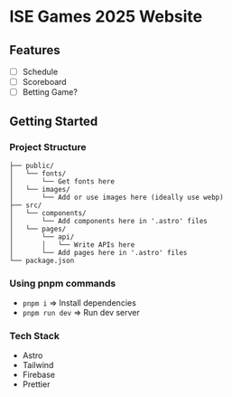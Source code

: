 # ISE Games 2025 Website

## Features
 - [ ] Schedule
 - [ ] Scoreboard
 - [ ] Betting Game?

## Getting Started

### Project Structure

```text
├── public/
│   └── fonts/
│       └── Get fonts here
│   └── images/
│       └── Add or use images here (ideally use webp)
├── src/
│   └── components/
│       └── Add components here in '.astro' files
│   └── pages/
│       └── api/
│       │   └── Write APIs here
│       └── Add pages here in '.astro' files
└── package.json
```

### Using pnpm commands
 - `pnpm i` => Install dependencies
 - `pnpm run dev` => Run dev server

### Tech Stack
 - Astro
 - Tailwind
 - Firebase
 - Prettier
